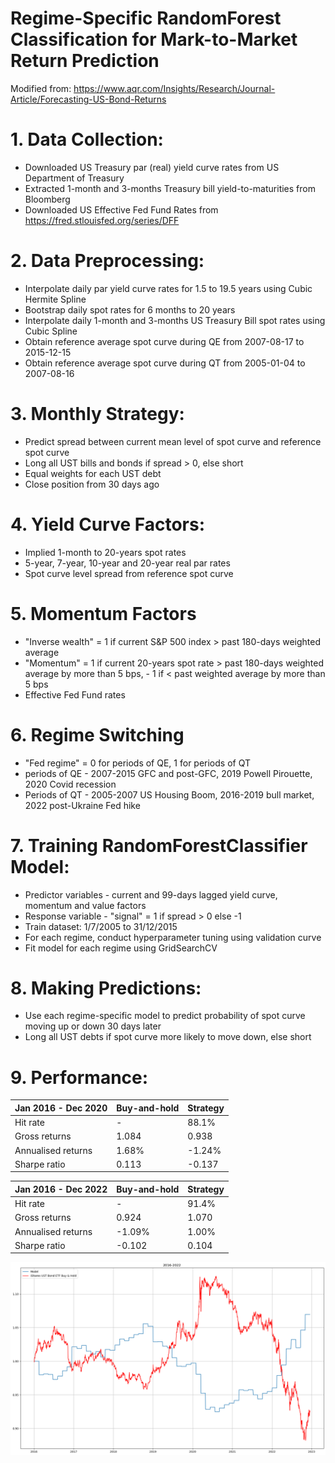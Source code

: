 # Regime-Specific RandomForest Classification for Mark-to-Market Return Prediction

Modified from: https://www.aqr.com/Insights/Research/Journal-Article/Forecasting-US-Bond-Returns

# 1. Data Collection:
- Downloaded US Treasury par (real) yield curve rates from US Department of Treasury
- Extracted 1-month and 3-months Treasury bill yield-to-maturities from Bloomberg
- Downloaded US Effective Fed Fund Rates from https://fred.stlouisfed.org/series/DFF

# 2. Data Preprocessing:
- Interpolate daily par yield curve rates for 1.5 to 19.5 years using Cubic Hermite Spline
- Bootstrap daily spot rates for 6 months to 20 years
- Interpolate daily 1-month and 3-months US Treasury Bill spot rates using Cubic Spline
- Obtain reference average spot curve during QE from 2007-08-17 to 2015-12-15
- Obtain reference average spot curve during QT from 2005-01-04 to 2007-08-16

# 3. Monthly Strategy:
- Predict spread between current mean level of spot curve and reference spot curve
- Long all UST bills and bonds if spread > 0, else short
- Equal weights for each UST debt
- Close position from 30 days ago

# 4. Yield Curve Factors:
- Implied 1-month to 20-years spot rates
- 5-year, 7-year, 10-year and 20-year real par rates
- Spot curve level spread from reference spot curve

# 5. Momentum Factors
- "Inverse wealth" = 1 if current S&P 500 index > past 180-days weighted average 
- "Momentum" = 1 if current 20-years spot rate > past 180-days weighted average by more than 5 bps, - 1 if < past weighted average by more than 5 bps
- Effective Fed Fund rates

# 6. Regime Switching
- "Fed regime" = 0 for periods of QE, 1 for periods of QT
- periods of QE - 2007-2015 GFC and post-GFC, 2019 Powell Pirouette, 2020 Covid recession
- Periods of QT - 2005-2007 US Housing Boom, 2016-2019 bull market, 2022 post-Ukraine Fed hike

# 7. Training RandomForestClassifier Model:
- Predictor variables - current and 99-days lagged yield curve, momentum and value factors
- Response variable - "signal" = 1 if spread > 0 else -1
- Train dataset: 1/7/2005 to 31/12/2015
- For each regime, conduct hyperparameter tuning using validation curve
- Fit model for each regime using GridSearchCV

# 8. Making Predictions:
- Use each regime-specific model to predict probability of spot curve moving up or down 30 days later
- Long all UST debts if spot curve more likely to move down, else short

# 9. Performance:

|Jan 2016 - Dec 2020|Buy-and-hold|Strategy|
|---|---|---|
|Hit rate|-|88.1%|
|Gross returns|1.084|0.938|
|Annualised returns|1.68%|-1.24%|
|Sharpe ratio|0.113|-0.137|

|Jan 2016 - Dec 2022|Buy-and-hold|Strategy|
|---|---|---|
|Hit rate|-|91.4%|
|Gross returns|0.924|1.070|
|Annualised returns|-1.09%|1.00%|
|Sharpe ratio|-0.102|0.104|

![alt text](https://github.com/Lzhenghong/Quant-Projects/blob/main/UST/Yield_Curve_Level_Mean_Reversion/level%20mean%20reversion%20pnl.png)
